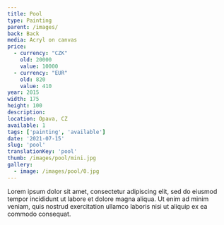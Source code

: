```yaml
---
title: Pool
type: Painting
parent: /images/
back: Back
media: Acryl on canvas
price:
  - currency: "CZK"
    old: 20000
    value: 10000
  - currency: "EUR"
    old: 820
    value: 410
year: 2015
width: 175
height: 100
description: 
location: Opava, CZ
available: 1
tags: ['painting', 'available']
date: '2021-07-15'
slug: 'pool'
translationKey: 'pool'
thumb: /images/pool/mini.jpg
gallery:
  - image: /images/pool/0.jpg
---
```

Lorem ipsum dolor sit amet, consectetur adipiscing elit, sed do eiusmod tempor incididunt ut labore et dolore magna aliqua. Ut enim ad minim veniam, quis nostrud exercitation ullamco laboris nisi ut aliquip ex ea commodo consequat.


